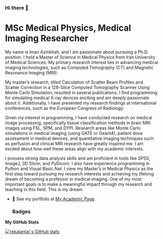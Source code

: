 ### Hi there 👋
MSc Medical Physics, Medical Imaging Researcher
======================================================

My name is Iman Azinkhah, and I am passionate about pursuing a Ph.D. position. I hold a Master of Science in Medical Physics from Iran University of Medical Sciences. My primary research interest lies in advancing medical imaging technologies, such as Computed Tomography (CT) and Magnetic Resonance Imaging (MRI).

My master’s research, titled Calculation of Scatter Beam Profiles and Scatter Correction in a 128-Slice Computed Tomography Scanner Using Monte Carlo Simulation, resulted in several publications. I find programming for simulating medical X-ray devices exciting and am deeply passionate about it. Additionally, I have presented my research findings at international conferences, such as the European Congress of Radiology.

Given my interest in programming, I have conducted research on medical image processing, specifically tissue classification methods in brain MRI images using FSL, SPM, and DYPI. Research areas like Monte Carlo simulations in medical imaging (using GATE or Geant4), patient dose assessment in medical devices, and quantitative imaging techniques such as perfusion and clinical MRI research have greatly inspired me. I am excited about how well these areas align with my academic interests.

I possess strong data analysis skills and am proficient in tools like SPSS, ImageJ, 3D Slicer, and PyDicom. I also have experience programming in Python and Visual Basic.Net. I view my Master’s in Medical Physics as the first step toward pursuing my research interests and achieving my lifelong dream of becoming a professor in medical imaging. One of my most important goals is to make a meaningful impact through my research and teaching in this field. This is my dream.

- 💬 See my portfolio at [My Academic Page](https://imanazinkhah.github.io/).


  ### Badges

<b>My GitHub Stats</b>

<a href="http://www.github.com/imanazinkhah"><img src="https://github-readme-stats.vercel.app/api?username=imanazinkhah&show_icons=true&hide=&title_color=0891b2&text_color=ffffff&icon_color=0891b2&bg_color=1c1917&hide_border=true&show_icons=true" alt="rekalantar's GitHub stats" /></a>

